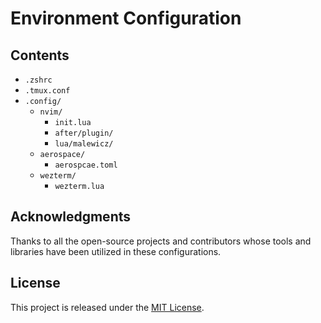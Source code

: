 # Environment Configuration


## Contents

- `.zshrc`
- `.tmux.conf`
- `.config/`
  - `nvim/`
    - `init.lua`
    - `after/plugin/`
    - `lua/malewicz/`
  - `aerospace/`
    - `aerospcae.toml`
  - `wezterm/`
    - `wezterm.lua`


## Acknowledgments

Thanks to all the open-source projects and contributors whose tools and libraries have been utilized in these configurations.

## License

This project is released under the [MIT License](LICENSE).
